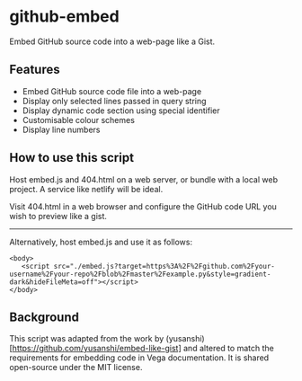 # github-embed

Embed GitHub source code into a web-page like a Gist. 

## Features

* Embed GitHub source code file into a web-page
* Display only selected lines passed in query string
* Display dynamic code section using special identifier
* Customisable colour schemes
* Display line numbers

## How to use this script

Host embed.js and 404.html on a web server, or bundle with a local web project. A service like netlify will be ideal.

Visit 404.html in a web browser and configure the GitHub code URL you wish to preview like a gist.

---

Alternatively, host embed.js and use it as follows:

```
<body>
   <script src="./embed.js?target=https%3A%2F%2Fgithub.com%2Fyour-username%2Fyour-repo%2Fblob%2Fmaster%2Fexample.py&style=gradient-dark&hideFileMeta=off"></script>
</body>

```

## Background

This script was adapted from the work by (yusanshi)[https://github.com/yusanshi/embed-like-gist] and altered to match the requirements for embedding code in Vega documentation. It is shared open-source under the MIT license.